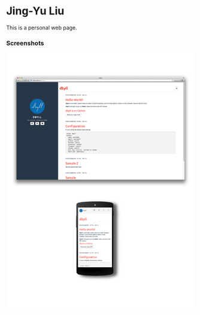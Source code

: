 
Jing-Yu Liu
=====
This is a personal web page.

### Screenshots
![dbyll-screenshot](	assets/media/dbyll-ss.png)
